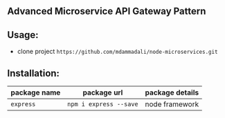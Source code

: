## Advanced Microservice API Gateway Pattern

## Usage:

- clone project `https://github.com/mdammadali/node-microservices.git`

## Installation:

| package name | package url            | package details |
| ------------ | ---------------------- | --------------- |
| `express`    | `npm i express --save` | node framework  |
